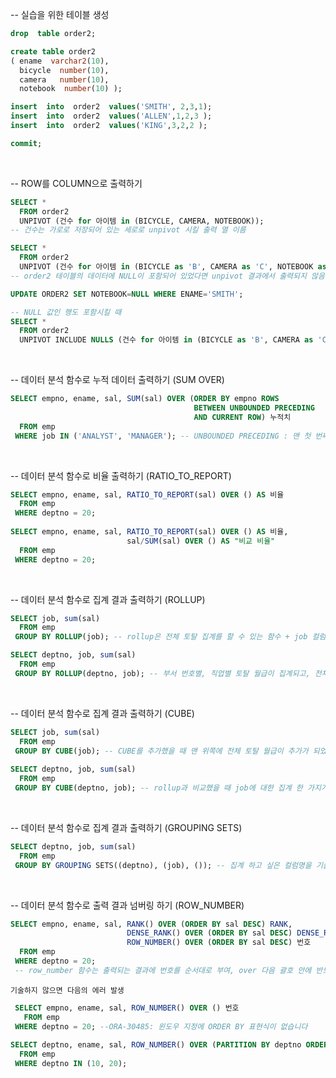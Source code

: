 -- 실습을 위한 테이블 생성
```sql
drop  table order2;

create table order2
( ename  varchar2(10),
  bicycle  number(10),
  camera   number(10),
  notebook  number(10) );

insert  into  order2  values('SMITH', 2,3,1);
insert  into  order2  values('ALLEN',1,2,3 );
insert  into  order2  values('KING',3,2,2 );

commit;
```

<br>

-- ROW를 COLUMN으로 출력하기
```sql 
SELECT * 
  FROM order2 
  UNPIVOT (건수 for 아이템 in (BICYCLE, CAMERA, NOTEBOOK));
-- 건수는 가로로 저장되어 있는 세로로 unpivot 시킬 출력 열 이름

SELECT * 
  FROM order2 
  UNPIVOT (건수 for 아이템 in (BICYCLE as 'B', CAMERA as 'C', NOTEBOOK as 'N'));
-- order2 테이블의 데이터에 NULL이 포함되어 있었다면 unpivot 결과에서 출력되지 않음

UPDATE ORDER2 SET NOTEBOOK=NULL WHERE ENAME='SMITH';

-- NULL 값인 행도 포함시킬 때
SELECT * 
  FROM order2 
  UNPIVOT INCLUDE NULLS (건수 for 아이템 in (BICYCLE as 'B', CAMERA as 'C', NOTEBOOK as 'N'));
```

<br>

-- 데이터 분석 함수로 누적 데이터 출력하기 (SUM OVER)
```sql 
SELECT empno, ename, sal, SUM(sal) OVER (ORDER BY empno ROWS 
                                         BETWEEN UNBOUNDED PRECEDING 
                                         AND CURRENT ROW) 누적치
  FROM emp
 WHERE job IN ('ANALYST', 'MANAGER'); -- UNBOUNDED PRECEDING : 맨 첫 번째 행, UNBOUNDED FOLLOWING : 맨 마지막 행, CURRENT ROW : 현재 행
```


<br>

-- 데이터 분석 함수로 비율 출력하기 (RATIO_TO_REPORT)
```sql 
SELECT empno, ename, sal, RATIO_TO_REPORT(sal) OVER () AS 비율 
  FROM emp 
 WHERE deptno = 20;
 
SELECT empno, ename, sal, RATIO_TO_REPORT(sal) OVER () AS 비율, 
                          sal/SUM(sal) OVER () AS "비교 비율"
  FROM emp 
 WHERE deptno = 20;
```

<br>

-- 데이터 분석 함수로 집계 결과 출력하기 (ROLLUP) 

```sql 
SELECT job, sum(sal) 
  FROM emp 
 GROUP BY ROLLUP(job); -- rollup은 전체 토탈 집계를 할 수 있는 함수 + job 컬럼의 데이터도 오름차순으로 정렬되어 출력

SELECT deptno, job, sum(sal) 
  FROM emp 
 GROUP BY ROLLUP(deptno, job); -- 부서 번호별, 직업별 토탈 월급이 집계되고, 전체 토탈 월급도 출력됨
```

<br>

-- 데이터 분석 함수로 집계 결과 출력하기 (CUBE) 
```sql 
SELECT job, sum(sal) 
  FROM emp 
 GROUP BY CUBE(job); -- CUBE를 추가했을 때 맨 위쪽에 전체 토탈 월급이 추가가 되었고 부서 번호도 오름차순으로 정렬이 되어 출력
 
SELECT deptno, job, sum(sal) 
  FROM emp 
 GROUP BY CUBE(deptno, job); -- rollup과 비교했을 때 job에 대한 집계 한 가지가 더 출력됨
```

<br>

-- 데이터 분석 함수로 집계 결과 출력하기 (GROUPING SETS)
```sql
SELECT deptno, job, sum(sal) 
  FROM emp 
 GROUP BY GROUPING SETS((deptno), (job), ()); -- 집계 하고 싶은 컬럼명을 기술하면, 기술한대로 결과 출력 / ()는 전체 집계
```

<br>

-- 데이터 분석 함수로 출력 결과 넘버링 하기 (ROW_NUMBER) 
```sql
SELECT empno, ename, sal, RANK() OVER (ORDER BY sal DESC) RANK,
                          DENSE_RANK() OVER (ORDER BY sal DESC) DENSE_RANK, 
                          ROW_NUMBER() OVER (ORDER BY sal DESC) 번호
  FROM emp 
 WHERE deptno = 20; 
 -- row_number 함수는 출력되는 결과에 번호를 순서대로 부여, over 다음 괄호 안에 반드시 order by절을 기술해야 함.
```
 
`기술하지 않으면 다음의 에러 발생`

```sql
 SELECT empno, ename, sal, ROW_NUMBER() OVER () 번호
   FROM emp 
 WHERE deptno = 20; --ORA-30485: 윈도우 지정에 ORDER BY 표현식이 없습니다
 
SELECT deptno, ename, sal, ROW_NUMBER() OVER (PARTITION BY deptno ORDER BY sal DESC) 번호 
  FROM emp 
 WHERE deptno IN (10, 20);
```